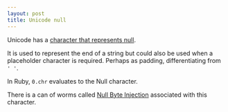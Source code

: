 ```yaml
---
layout: post
title: Unicode null
---
```


Unicode has a [character that represents null](https://en.wikipedia.org/wiki/Null_character).

It is used to represent the end of a string but could also be used when a placeholder character is required. Perhaps as padding, differentiating from `' '`.

In Ruby, `0.chr` evaluates to the Null character.

There is a can of worms called [Null Byte Injection](http://projects.webappsec.org/w/page/13246949/Null%20Byte%20Injection) associated with this character.
